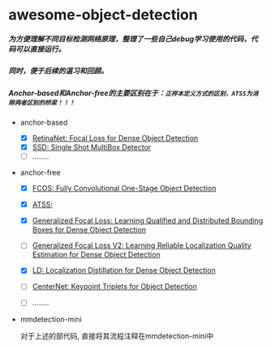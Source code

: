 # awesome-object-detection
#####  为方便理解不同目标检测网络原理，整理了一些自己debug学习使用的代码，代码可以直接运行。
##### 同时，便于后续的温习和回顾。



##### Anchor-based和Anchor-free的主要区别在于：```正样本定义方式的区别，ATSS为消除两者区别的桥梁！！！```



* anchor-based

  * [x] [RetinaNet: Focal Loss for Dense Object Detection](https://arxiv.org/abs/1708.02002v2) 
  * [x] [SSD: Single Shot MultiBox Detector](https://arxiv.org/abs/1512.02325v5)
  * [ ] ........
  
* anchor-free

  * [x] [FCOS: Fully Convolutional One-Stage Object Detection](https://arxiv.org/abs/1904.01355v5)
    
  * [x] [ATSS:](https://arxiv.org/abs/1912.02424v4)
  
  * [x] [Generalized Focal Loss: Learning Qualified and Distributed Bounding Boxes for Dense Object Detection](https://proceedings.neurips.cc//paper/2020/file/f0bda020d2470f2e74990a07a607ebd9-Paper.pdf)
  
  * [ ] [Generalized Focal Loss V2: Learning Reliable Localization Quality Estimation for Dense Object Detection](https://openaccess.thecvf.com/content/CVPR2021/papers/Li_Generalized_Focal_Loss_V2_Learning_Reliable_Localization_Quality_Estimation_for_CVPR_2021_paper.pdf)
  
  * [x] [LD: Localization Distillation for Dense Object Detection](https://arxiv.org/abs/2102.12252)
    
  * [ ] [CenterNet: Keypoint Triplets for Object Detection](https://arxiv.org/abs/1904.08189v3)
    
  * [ ] ........


* mmdetection-mini  

  对于上述的部代码, 直接将其流程注释在mmdetection-mini中

